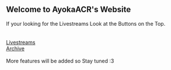 ## Welcome to AyokaACR's Website

<script data-ad-client="ca-pub-8648659457682618" async src="https://pagead2.googlesyndication.com/pagead/js/adsbygoogle.js"></script>
If your looking for the Livestreams Look at the Buttons on the Top. <br>
<br>
<br>
[Livestreams](https://ayokaacr.tk/livestreams)
<br>
[Archive](https://ayokaacr.tk/archive)
<br>
<br>
More features will be added so Stay tuned :3
